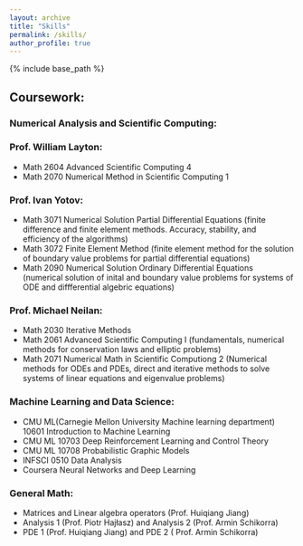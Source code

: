 ```yaml
---
layout: archive
title: "Skills"
permalink: /skills/
author_profile: true
---
```

{% include base_path %}
## Coursework:
### Numerical Analysis and Scientific Computing:

### Prof. William Layton: 
* Math 2604 Advanced Scientific Computing 4
* Math 2070 Numerical Method in Scientific Computing 1
### Prof. Ivan Yotov:
* Math 3071 Numerical Solution Partial Differential Equations (finite difference and finite element methods.
Accuracy, stability, and efficiency of the algorithms)
* Math 3072 Finite Element Method (finite element method for the solution of boundary value problems for partial differential equations)
* Math 2090 Numerical Solution Ordinary Differential Equations (numerical solution of inital and boundary value problems for systems of ODE and diffferential algebric equations)
### Prof. Michael Neilan:
* Math 2030 Iterative Methods
* Math 2061 Advanced Scientific Computing I (fundamentals, numerical methods for conservation laws and elliptic problems)
* Math 2071 Numerical Math in Scientific Computiong 2 (Numerical methods for ODEs and PDEs, direct and iterative methods to solve systems of linear equations and eigenvalue problems) 
### Machine Learning and Data Science:
* CMU ML(Carnegie Mellon University Machine learning department) 10601 Introduction to Machine Learning <br />
* CMU ML 10703 Deep Reinforcement Learning and Control Theory <br />
* CMU ML 10708 Probabilistic Graphic Models <br />
* INFSCI 0510 Data Analysis 
* Coursera Neural Networks and Deep Learning 
### General Math:
* Matrices and Linear algebra operators (Prof. Huiqiang Jiang)
* Analysis 1 (Prof. Piotr Hajłasz) and Analysis 2 (Prof. Armin Schikorra)
* PDE 1 (Prof. Huiqiang Jiang) and PDE 2 ( Prof. Armin Schikorra)
